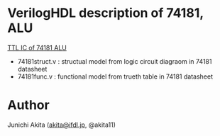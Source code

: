 # VerilogHDL description of 74181, ALU

[TTL IC of 74181 ALU](https://ja.wikipedia.org/wiki/74181)

- 74181struct.v : structual model from logic circuit diagraom in 74181 datasheet
- 74181func.v : functional model from trueth table in 74181 datasheet

# Author

Junichi Akita (akita@ifdl.jp, @akita11)
